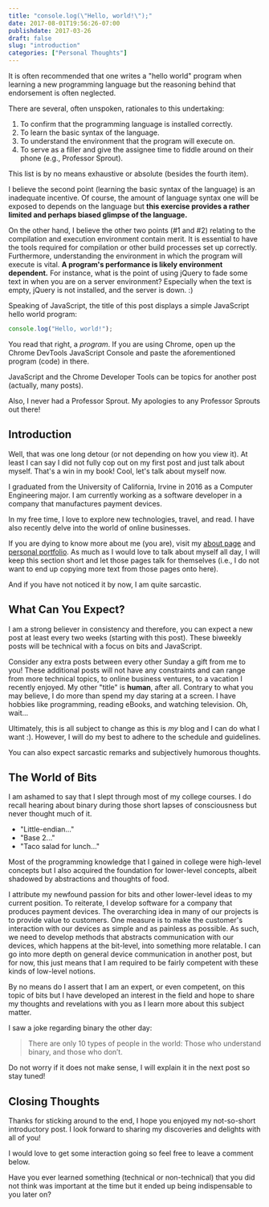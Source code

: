 ```yaml
---
title: "console.log(\"Hello, world!\");"
date: 2017-08-01T19:56:26-07:00
publishdate: 2017-03-26
draft: false
slug: "introduction"
categories: ["Personal Thoughts"]
---
```


It is often recommended that one writes a "hello world" program when learning a new programming language but the reasoning behind that endorsement is often neglected.

There are several, often unspoken, rationales to this undertaking:

1. To confirm that the programming language is installed correctly.
2. To learn the basic syntax of the language.
3. To understand the environment that the program will execute on.
4. To serve as a filler and give the assignee time to fiddle around on their phone (e.g., Professor Sprout).

This list is by no means exhaustive or absolute (besides the fourth item).

I believe the second point (learning the basic syntax of the language) is an inadequate incentive. Of course, the amount of language syntax one will be exposed to depends on the language but **this exercise provides a rather limited and perhaps biased glimpse of the language.**

On the other hand, I believe the other two points (#1 and #2) relating to the compilation and execution environment contain merit. It is essential to have the tools required for compilation or other build processes set up correctly. Furthermore, understanding the environment in which the program will execute is vital. **A program's performance is likely environment dependent.** For instance, what is the point of using jQuery to fade some text in when you are on a server environment? Especially when the text is empty, jQuery is not installed, and the server is down. :)

Speaking of JavaScript, the title of this post displays a simple JavaScript hello world program:

```js
console.log("Hello, world!");
```

You read that right, a _program_. If you are using Chrome, open up the Chrome DevTools JavaScript Console and paste the aforementioned program (code) in there.

JavaScript and the Chrome Developer Tools can be topics for another post (actually, many posts).

Also, I never had a Professor Sprout. My apologies to any Professor Sprouts out there!

## Introduction

Well, that was one long detour (or not depending on how you view it). At least I can say I did not fully cop out on my first post and just talk about myself. That's a win in my book! Cool, let's talk about myself now.

I graduated from the University of California, Irvine in 2016 as a Computer Engineering major.​ I am currently working as a software developer in a company that manufactures payment devices.

In my free time, I love to explore new technologies, travel, and read. I have also recently delve into the world of online businesses.​

If you are dying to know more about me (you are), visit my [about page](/about) and [personal portfolio](https://davidtranscend.com). As much as I would love to talk about myself all day, I will keep this section short and let those pages talk for themselves (i.e., I do not want to end up copying more text from those pages onto here).

And if you have not noticed it by now, I am quite sarcastic.

## What Can You Expect?

I am a strong believer in consistency and therefore, you can expect a new post at least every two weeks (starting with this post). These biweekly posts will be technical with a focus on bits and JavaScript.

​Consider any extra posts between every other Sunday a gift from me to you! These additional posts will not have any constraints and can range from more technical topics, to online business ventures, to a vacation I recently enjoyed. My other "title" is **human**, after all. Contrary to what you may believe, I do more than spend my day staring at a screen. I have hobbies like programming, reading eBooks, and watching television. Oh, wait...

Ultimately, ​this is all subject to change as this is _my_ blog and I can do what I want :). However, I will do my best to adhere to the schedule and guidelines.

You can also expect sarcastic remarks and subjectively humorous thoughts.

## The World of Bits

​I am ashamed to say that I slept through most of my college courses. I do recall hearing about binary during those short lapses of consciousness but never thought much of it.

- "Little-endian..."
- "Base 2..."
- "Taco salad for lunch..."

Most of the programming knowledge that I gained in college were high-level concepts but I also acquired the foundation for lower-level concepts, albeit shadowed by abstractions and thoughts of food.

I attribute my newfound passion for bits and other lower-level ideas to my current position. To reiterate, I develop software for a company that produces payment devices. The overarching idea in many of our projects is to provide value to customers. One measure is to make the customer's interaction with our devices as simple and as painless as possible. As such, we need to develop methods that abstracts communication with our devices, which happens at the bit-level, into something more relatable. I can go into more depth on general device communication in another post, but for now, this just means that I am required to be fairly competent with these kinds of low-level notions.

By no means do I assert that I am ​an expert, or even competent, on this topic of bits but I have developed an interest in the field and hope to share my thoughts and revelations with you as I learn more about this subject matter.

I saw a joke regarding binary the other day:

> There are only 10 types of people in the world: Those who understand binary, and those who don’t.

Do not worry if it does not make sense, I will explain it in the next post so stay tuned!

## Closing Thoughts

Thanks for sticking around to the end, I hope you enjoyed my not-so-short introductory post.​ I look forward to sharing my discoveries and delights with all of you!

​I would love to get some interaction going so feel free to leave a comment below.

​Have you ever learned something (technical or non-technical) that you did not think was important at the time but it ended up being indispensable to you later on?
